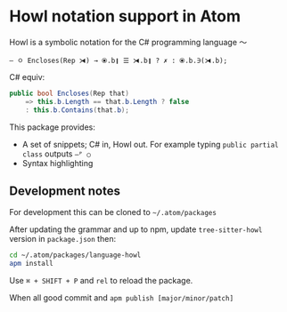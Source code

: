 # Howl notation support in Atom

Howl is a symbolic notation for the C# programming language 〜

```
‒ ㅇ Encloses(Rep ⧕) → ⦿.b❙ ☰ ⧕.b❙ ? ✗ : ⦿.b.∋(⧕.b);
```

C# equiv:

```cs
public bool Encloses(Rep that)
    => this.b.Length == that.b.Length ? false
    : this.b.Contains(that.b);
```

This package provides:

- A set of snippets; C# in, Howl out. For example typing `public partial class` outputs `‒ᴾ ○`
- Syntax highlighting

## Development notes

For development this can be cloned to `~/.atom/packages`

After updating the grammar and up to npm, update `tree-sitter-howl` version in `package.json` then:

```bash
cd ~/.atom/packages/language-howl
apm install
```

Use `⌘ + SHIFT + P` and `rel` to reload the package.

When all good commit and `apm publish [major/minor/patch]`
